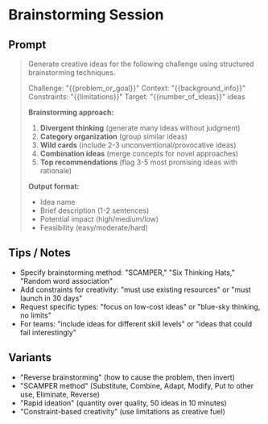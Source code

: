 # Brainstorming Session

## Prompt
> Generate creative ideas for the following challenge using structured brainstorming techniques.
>
> Challenge: "{{problem_or_goal}}"
> Context: "{{background_info}}"
> Constraints: "{{limitations}}"
> Target: "{{number_of_ideas}}" ideas
>
> **Brainstorming approach:**
> 1. **Divergent thinking** (generate many ideas without judgment)
> 2. **Category organization** (group similar ideas)
> 3. **Wild cards** (include 2-3 unconventional/provocative ideas)
> 4. **Combination ideas** (merge concepts for novel approaches)
> 5. **Top recommendations** (flag 3-5 most promising ideas with rationale)
>
> **Output format:**
> - Idea name
> - Brief description (1-2 sentences)
> - Potential impact (high/medium/low)
> - Feasibility (easy/moderate/hard)

## Tips / Notes
- Specify brainstorming method: "SCAMPER," "Six Thinking Hats," "Random word association"
- Add constraints for creativity: "must use existing resources" or "must launch in 30 days"
- Request specific types: "focus on low-cost ideas" or "blue-sky thinking, no limits"
- For teams: "include ideas for different skill levels" or "ideas that could fail interestingly"

## Variants
- "Reverse brainstorming" (how to cause the problem, then invert)
- "SCAMPER method" (Substitute, Combine, Adapt, Modify, Put to other use, Eliminate, Reverse)
- "Rapid ideation" (quantity over quality, 50 ideas in 10 minutes)
- "Constraint-based creativity" (use limitations as creative fuel)
